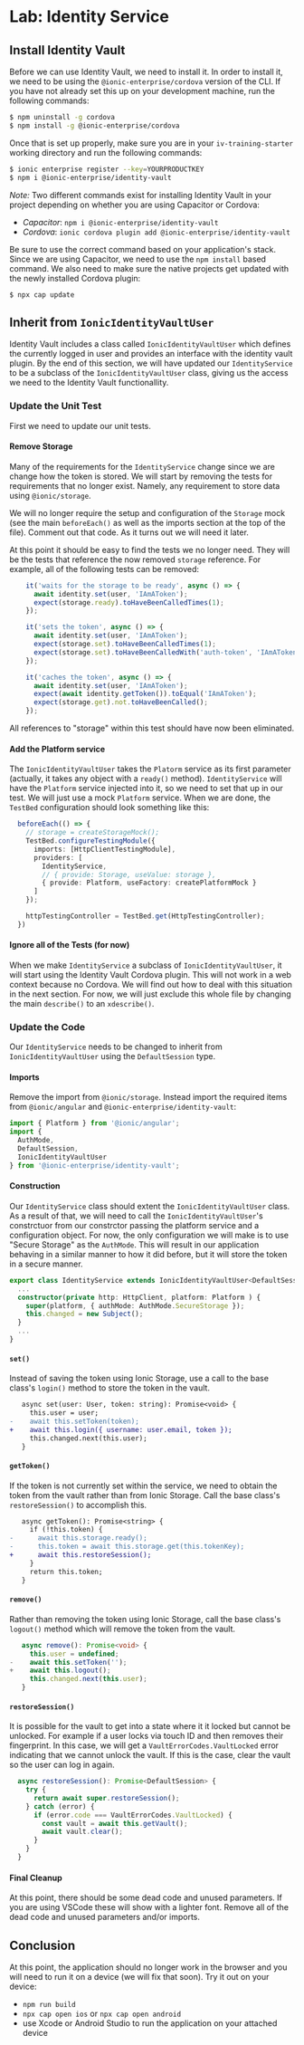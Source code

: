 # Lab: Identity Service

## Install Identity Vault

Before we can use Identity Vault, we need to install it. In order to install it, we need to be using the `@ionic-enterprise/cordova` version of the CLI. If you have not already set this up on your development machine, run the following commands:

```Bash
$ npm uninstall -g cordova
$ npm install -g @ionic-enterprise/cordova
```

Once that is set up properly, make sure you are in your `iv-training-starter` working directory and run the following commands:

```Bash
$ ionic enterprise register --key=YOURPRODUCTKEY
$ npm i @ionic-enterprise/identity-vault
```

*Note:* Two different commands exist for installing Identity Vault in your project depending on whether you are using Capacitor or Cordova:

- _Capacitor_: `npm i @ionic-enterprise/identity-vault`
- _Cordova_: `ionic cordova plugin add @ionic-enterprise/identity-vault`

Be sure to use the correct command based on your application's stack. Since we are using Capacitor, we need to use the `npm install` based command. We also need to make sure the native projects get updated with the newly installed Cordova plugin:

```
$ npx cap update
```

## Inherit from `IonicIdentityVaultUser`

Identity Vault includes a class called `IonicIdentityVaultUser` which defines the currently logged in user and provides an interface with the identity vault plugin. By the end of this section, we will have updated our `IdentityService` to be a subclass of the `IonicIdentityVaultUser` class, giving us the access we need to the Identity Vault functionallity.

### Update the Unit Test

First we need to update our unit tests.

#### Remove Storage

Many of the requirements for the `IdentityService` change since we are change how the token is stored. We will start by removing the tests for requirements that no longer exist. Namely, any requirement to store data using `@ionic/storage`.

We will no longer require the setup and configuration of the `Storage` mock (see the main `beforeEach()` as well as the imports section at the top of the file). Comment out that code. As it turns out we will need it later.

At this point it should be easy to find the tests we no longer need. They will be the tests that reference the now removed `storage` reference. For example, all of the following tests can be removed:

```TypeScript
    it('waits for the storage to be ready', async () => {
      await identity.set(user, 'IAmAToken');
      expect(storage.ready).toHaveBeenCalledTimes(1);
    });

    it('sets the token', async () => {
      await identity.set(user, 'IAmAToken');
      expect(storage.set).toHaveBeenCalledTimes(1);
      expect(storage.set).toHaveBeenCalledWith('auth-token', 'IAmAToken');
    });

    it('caches the token', async () => {
      await identity.set(user, 'IAmAToken');
      expect(await identity.getToken()).toEqual('IAmAToken');
      expect(storage.get).not.toHaveBeenCalled();
    });
```

All references to "storage" within this test should have now been eliminated.

#### Add the Platform service

The `IonicIdentityVaultUser` takes the `Platorm` service as its first parameter (actually, it takes any object with a `ready()` method). `IdentityService` will have the `Platform` service injected into it, so we need to set that up in our test. We will just use a mock `Platform` service. When we are done, the `TestBed` configuration should look something like this:

```TypeScript
  beforeEach(() => {
    // storage = createStorageMock();
    TestBed.configureTestingModule({
      imports: [HttpClientTestingModule],
      providers: [
        IdentityService,
        // { provide: Storage, useValue: storage },
        { provide: Platform, useFactory: createPlatformMock }
      ]
    });

    httpTestingController = TestBed.get(HttpTestingController);
  })
```

#### Ignore all of the Tests (for now)

When we make `IdentityService` a subclass of `IonicIdentityVaultUser`, it will start using the Identity Vault Cordova plugin. This will not work in a web context because no Cordova. We will find out how to deal with this situation in the next section. For now, we will just exclude this whole file by changing the main `describe()` to an `xdescribe()`.

### Update the Code

Our `IdentityService` needs to be changed to inherit from `IonicIdentityVaultUser` using the `DefaultSession` type.

#### Imports

Remove the import from `@ionic/storage`. Instead import the required items from `@ionic/angular` and `@ionic-enterprise/identity-vault`:

```TypeScript
import { Platform } from '@ionic/angular';
import {
  AuthMode,
  DefaultSession,
  IonicIdentityVaultUser
} from '@ionic-enterprise/identity-vault';
```

#### Construction

Our `IdentityService` class should extent the `IonicIdentityVaultUser` class. As a result of that, we will need to call the `IonicIdentityVaultUser`'s constrctuor from our constrctor passing the platform service and a configuration object. For now, the only configuration we will make is to use "Secure Storage" as the `AuthMode`. This will result in our application behaving in a similar manner to how it did before, but it will store the token in a secure manner.

```TypeScript
export class IdentityService extends IonicIdentityVaultUser<DefaultSession> {
  ...
  constructor(private http: HttpClient, platform: Platform ) {
    super(platform, { authMode: AuthMode.SecureStorage });
    this.changed = new Subject();
  }
  ...
}
```

#### `set()`

Instead of saving the token using Ionic Storage, use a call to the base class's `login()` method to store the token in the vault.

```diff
   async set(user: User, token: string): Promise<void> {
     this.user = user;
-    await this.setToken(token);
+    await this.login({ username: user.email, token });
     this.changed.next(this.user);
   }
```

#### `getToken()`

If the token is not currently set within the service, we need to obtain the token from the vault rather than from Ionic Storage. Call the base class's `restoreSession()` to accomplish this.

```diff
   async getToken(): Promise<string> {
     if (!this.token) {
-      await this.storage.ready();
-      this.token = await this.storage.get(this.tokenKey);
+      await this.restoreSession();
     }
     return this.token;
   }
```

#### `remove()`

Rather than removing the token using Ionic Storage, call the base class's `logout()` method which will remove the token from the vault.

```TypeScript
   async remove(): Promise<void> {
     this.user = undefined;
-    await this.setToken('');
+    await this.logout();
     this.changed.next(this.user);
   }
```

#### `restoreSession()`

It is possible for the vault to get into a state where it it locked but cannot be unlocked. For example if a user locks via touch ID and then removes their fingerprint. In this case, we will get a `VaultErrorCodes.VaultLocked` error indicating that we cannot unlock the vault. If this is the case, clear the vault so the user can log in again.

```TypeScript
  async restoreSession(): Promise<DefaultSession> {
    try {
      return await super.restoreSession();
    } catch (error) {
      if (error.code === VaultErrorCodes.VaultLocked) {
        const vault = await this.getVault();
        await vault.clear();
      }
    }
  }
```

#### Final Cleanup

At this point, there should be some dead code and unused parameters. If you are using VSCode these will show with a lighter font. Remove all of the dead code and unused parameters and/or imports.

## Conclusion

At this point, the application should no longer work in the browser and you will need to run it on a device (we will fix that soon). Try it out on your device:

- `npm run build`
- `npx cap open ios` or `npx cap open android`
- use Xcode or Android Studio to run the application on your attached device
